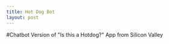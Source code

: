 ```yaml
---
title: Hot Dog Bot
layout: post
---
```

#Chatbot Version of "Is    this a Hotdog?" App from Silicon Valley

